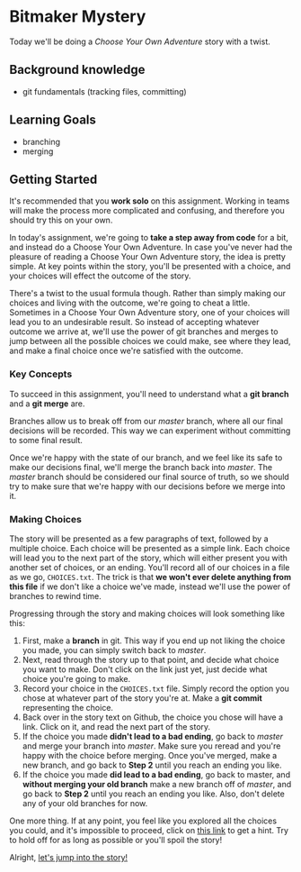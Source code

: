   # Bitmaker Mystery
Today we'll be doing a *Choose Your Own Adventure* story with a twist.

## Background knowledge
* git fundamentals (tracking files, committing)

## Learning Goals
* branching
* merging

## Getting Started
It's recommended that you **work solo** on this assignment. Working in teams will make the process more complicated and confusing, and therefore you should try this on your own.

In today's assignment, we're going to **take a step away from code** for a bit, and instead do a Choose Your Own Adventure. In case you've never had the pleasure of reading a Choose Your Own Adventure story, the idea is pretty simple. At key points within the story, you'll be presented with a choice, and your choices will effect the outcome of the story.

There's a twist to the usual formula though. Rather than simply making our choices and living with the outcome, we're going to cheat a little. Sometimes in a Choose Your Own Adventure story, one of your choices will lead you to an undesirable result. So instead of accepting whatever outcome we arrive at, we'll use the power of git branches and merges to jump between all the possible choices we could make, see where they lead, and make a final choice once we're satisfied with the outcome.


### Key Concepts
To succeed in this assignment, you'll need to understand what a **git branch** and a **git merge** are.

Branches allow us to break off from our *master* branch, where all our final decisions will be recorded. This way we can experiment without committing to some final result.

Once we're happy with the state of our branch, and we feel like its safe to make our decisions final, we'll merge the branch back into *master*. The *master* branch should be considered our final source of truth, so we should try to make sure that we're happy with our decisions before we merge into it.

### Making Choices
The story will be presented as a few paragraphs of text, followed by a multiple choice. Each choice will be presented as a simple link. Each choice will lead you to the next part of the story, which will either present you with another set of choices, or an ending. You'll record all of our choices in a file as we go, `CHOICES.txt`. The trick is that **we won't ever delete anything from this file** if we don't like a choice we've made, instead we'll use the power of branches to rewind time.

Progressing through the story and making choices will look something like this:
1. First, make a **branch** in git. This way if you end up not liking the choice you made, you can simply switch back to *master*.
1. Next, read through the story up to that point, and decide what choice you want to make. Don't click on the link just yet, just decide what choice you're going to make.
1. Record your choice in the `CHOICES.txt` file. Simply record the option you chose at whatever part of the story you're at. Make a **git commit** representing the choice.
1. Back over in the story text on Github, the choice you chose will have a link. Click on it, and read the next part of the story.
1. If the choice you made **didn't lead to a bad ending**, go back to *master* and merge your branch into *master*. Make sure you reread and you're happy with the choice before merging. Once you've merged, make a new branch, and go back to **Step 2** until you reach an ending you like.
1. If the choice you made **did lead to a bad ending**, go back to master, and **without merging your old branch** make a new branch off of *master*, and go back to **Step 2** until you reach an ending you like. Also, don't delete any of your old branches for now.

One more thing. If at any point, you feel like you explored all the choices you could, and it's impossible to proceed, click on [this link](https://github.com/bitmakerlabs/mystery/blob/master/story/6a.md) to get a hint. Try to hold off for as long as possible or you'll spoil the story!

Alright, [let's jump into the story!](https://github.com/bitmakerlabs/mystery/blob/master/story/intro.md)
